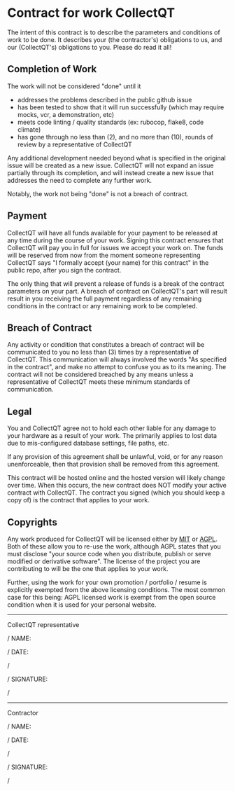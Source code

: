 # Contract for work CollectQT

The intent of this contract is to describe the parameters and conditions of work to be done. It describes your (the contractor's) obligations to us, and our (CollectQT's) obligations to you. Please do read it all!

## Completion of Work

The work will not be considered "done" until it

- addresses the problems described in the public github issue
- has been tested to show that it will run successfully (which may require mocks, vcr, a demonstration, etc)
- meets code linting / quality standards (ex: rubocop, flake8, code climate)
- has gone through no less than (2), and no more than (10), rounds of review by a representative of CollectQT

Any additional development needed beyond what is specified in the original issue will be created as a new issue. CollectQT will not expand an issue partially through its completion, and will instead create a new issue that addresses the need to complete any further work.

Notably, the work not being "done" is not a breach of contract.

## Payment

CollectQT will have all funds available for your payment to be released at any time during the course of your work. Signing this contract ensures that CollectQT will pay you in full for issues we accept your work on. The funds will be reserved from now from the moment someone representing CollectQT says "I formally accept (your name) for this contract" in the public repo, after you sign the contract.

The only thing that will prevent a release of funds is a break of the contract parameters on your part. A breach of contract on CollectQT's part will result result in you receiving the full payment regardless of any remaining conditions in the contract or any remaining work to be completed.

## Breach of Contract

Any activity or condition that constitutes a breach of contract will be communicated to you no less than (3) times by a representative of CollectQT. This communication will always involved the words "As specified in the contract", and make no attempt to confuse you as to its meaning. The contract will not be considered breached by any means unless a representative of CollectQT meets these minimum standards of communication.

## Legal

You and CollectQT agree not to hold each other liable for any damage to your hardware as a result of your work. The primarily applies to lost data due to mis-configured database settings, file paths, etc.

If any provision of this agreement shall be unlawful, void, or for any reason unenforceable, then that provision shall be removed from this agreement.

This contract will be hosted online and the hosted version will likely change over time. When this occurs, the new contract does NOT modify your active contract with CollectQT. The contract you signed (which you should keep a copy of) is the contract that applies to your work.

## Copyrights

Any work produced for CollectQT will be licensed either by [MIT](https://tldrlegal.com/license/mit-license) or [AGPL](https://tldrlegal.com/license/gnu-affero-general-public-license-v3-(agpl-3.0)). Both of these allow you to re-use the work, although AGPL states that you must disclose "your source code when you distribute, publish or serve modified or derivative software". The license of the project you are contributing to will be the one that applies to your work.

Further, using the work for your own promotion / portfolio / resume is explicitly exempted from the above licensing conditions. The most common case for this being: AGPL licensed work is exempt from the open source condition when it is used for your personal website.

---

CollectQT representative

/ NAME:

/ DATE:

/

/ SIGNATURE:

/

---

Contractor

/ NAME:

/ DATE:

/

/ SIGNATURE:

/
